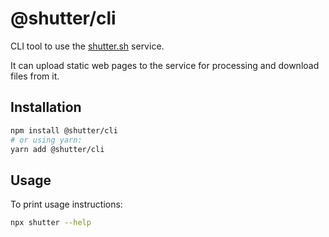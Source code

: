# @shutter/cli

CLI tool to use the [shutter.sh](https://shutter.sh/) service.

It can upload static web pages to the service for processing and download files from it.

## Installation

```sh
npm install @shutter/cli
# or using yarn:
yarn add @shutter/cli
```

## Usage

To print usage instructions:

```sh
npx shutter --help
```
